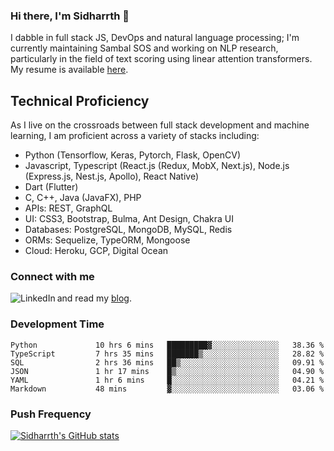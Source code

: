 ### Hi there, I'm Sidharrth 👋

I dabble in full stack JS, DevOps and natural language processing; I'm currently maintaining Sambal SOS and working on NLP research, particularly in the field of text scoring using linear attention transformers. My resume is available [here](https://mathsforgeeks.org/assets/resume.pdf).

## Technical Proficiency
As I live on the crossroads between full stack development and machine learning, I am proficient across a variety of stacks including:
- Python (Tensorflow, Keras, Pytorch, Flask, OpenCV)
- Javascript, Typescript (React.js (Redux, MobX, Next.js), Node.js (Express.js, Nest.js, Apollo), React Native)
- Dart (Flutter)
- C, C++, Java (JavaFX), PHP
- APIs: REST, GraphQL
- UI: CSS3, Bootstrap, Bulma, Ant Design, Chakra UI
- Databases: PostgreSQL, MongoDB, MySQL, Redis
- ORMs: Sequelize, TypeORM, Mongoose
- Cloud: Heroku, GCP, Digital Ocean

### Connect with me

[<img align="left" alt="LinkedIn" src="https://img.shields.io/badge/linkedin-%230077B5.svg?&style=for-the-badge&logo=linkedin&logoColor=white" />][linkedin]
and read my [blog].


### Development Time
<!--START_SECTION:waka-->

```text
Python             10 hrs 6 mins   █████████▓░░░░░░░░░░░░░░░   38.36 %
TypeScript         7 hrs 35 mins   ███████▒░░░░░░░░░░░░░░░░░   28.82 %
SQL                2 hrs 36 mins   ██▒░░░░░░░░░░░░░░░░░░░░░░   09.91 %
JSON               1 hr 17 mins    █▒░░░░░░░░░░░░░░░░░░░░░░░   04.90 %
YAML               1 hr 6 mins     █░░░░░░░░░░░░░░░░░░░░░░░░   04.21 %
Markdown           48 mins         ▓░░░░░░░░░░░░░░░░░░░░░░░░   03.06 %
```

<!--END_SECTION:waka-->

### Push Frequency
[![Sidharrth's GitHub stats](https://github-readme-stats.vercel.app/api?username=sidharrth2002&show_icons=true)](https://github.com/sidharrth2002/github-readme-stats)

[site]: http://mathsforgeeks.org/
[blog]: https://mathsforgeeks.org/blog
[linkedin]: https://www.linkedin.com/in/sidharrth-nagappan/
